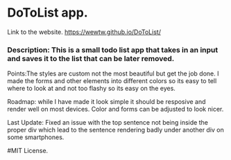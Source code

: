 # DoToList app.

Link to the website. https://wewtw.github.io/DoToList/

<h3>Description: This is a small todo list app that takes in an input and saves it to the list that can be later removed.</h3> 

<p>Points:The styles are custom not the most beautiful but get the job done. I made the forms and other elements into different colors so its easy to tell where to look at and not too flashy so its easy on the eyes. 

<p>Roadmap: while I have made it look simple it should be resposive and render well on most devices. Color and forms can be adjusted to look nicer.</p>


<p>Last Update: Fixed an issue with the top sentence not being inside the proper div which lead to the sentence rendering badly under another div on some smartphones.</p>


#MIT License.
